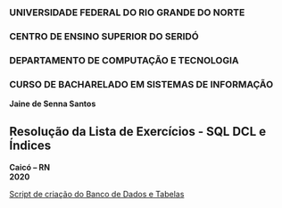 ### **UNIVERSIDADE FEDERAL DO RIO GRANDE DO NORTE**

### **CENTRO DE ENSINO SUPERIOR DO SERIDÓ**

### **DEPARTAMENTO DE COMPUTAÇÃO E TECNOLOGIA**

### **CURSO DE BACHARELADO EM SISTEMAS DE INFORMAÇÃO**

**Jaine de Senna Santos**

## Resolução da Lista de Exercícios - SQL DCL  e Índices

**Caicó – RN**  
**2020**

[Script de criação do Banco de Dados e Tabelas](https://github.com/tacianosilva/bsi-tasks/tree/master/bd/scripts/EquipesBD)

